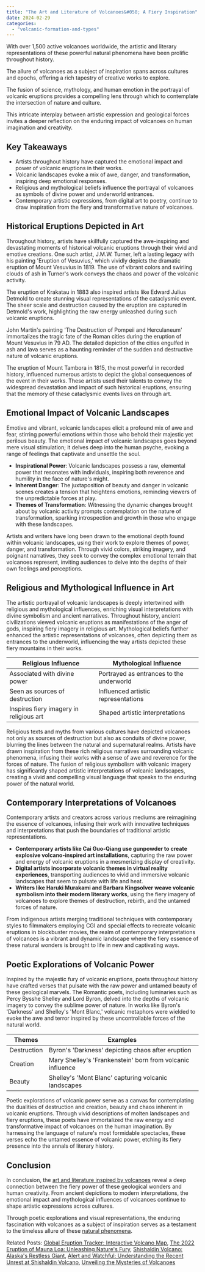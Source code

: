 ```yaml
---
title: "The Art and Literature of Volcanoes&#058; A Fiery Inspiration"
date: 2024-02-29
categories: 
  - "volcanic-formation-and-types"
---
```


With over 1,500 active volcanoes worldwide, the artistic and literary representations of these powerful natural phenomena have been prolific throughout history.

The allure of volcanoes as a subject of inspiration spans across cultures and epochs, offering a rich tapestry of creative works to explore.

The fusion of science, mythology, and human emotion in the portrayal of volcanic eruptions provides a compelling lens through which to contemplate the intersection of nature and culture.

This intricate interplay between artistic expression and geological forces invites a deeper reflection on the enduring impact of volcanoes on human imagination and creativity.

## Key Takeaways

- Artists throughout history have captured the emotional impact and power of volcanic eruptions in their works.
- Volcanic landscapes evoke a mix of awe, danger, and transformation, inspiring deep emotional responses.
- Religious and mythological beliefs influence the portrayal of volcanoes as symbols of divine power and underworld entrances.
- Contemporary artistic expressions, from digital art to poetry, continue to draw inspiration from the fiery and transformative nature of volcanoes.

## Historical Eruptions Depicted in Art

Throughout history, artists have skillfully captured the awe-inspiring and devastating moments of historical volcanic eruptions through their vivid and emotive creations. One such artist, J.M.W. Turner, left a lasting legacy with his painting 'Eruption of Vesuvius,' which vividly depicts the dramatic eruption of Mount Vesuvius in 1819. The use of vibrant colors and swirling clouds of ash in Turner's work conveys the chaos and power of the volcanic activity.

The eruption of Krakatau in 1883 also inspired artists like Edward Julius Detmold to create stunning visual representations of the cataclysmic event. The sheer scale and destruction caused by the eruption are captured in Detmold's work, highlighting the raw energy unleashed during such volcanic eruptions.

John Martin's painting 'The Destruction of Pompeii and Herculaneum' immortalizes the tragic fate of the Roman cities during the eruption of Mount Vesuvius in 79 AD. The detailed depiction of the cities engulfed in ash and lava serves as a haunting reminder of the sudden and destructive nature of volcanic eruptions.

The eruption of Mount Tambora in 1815, the most powerful in recorded history, influenced numerous artists to depict the global consequences of the event in their works. These artists used their talents to convey the widespread devastation and impact of such historical eruptions, ensuring that the memory of these cataclysmic events lives on through art.

## Emotional Impact of Volcanic Landscapes

Emotive and vibrant, volcanic landscapes elicit a profound mix of awe and fear, stirring powerful emotions within those who behold their majestic yet perilous beauty. The emotional impact of volcanic landscapes goes beyond mere visual stimulation; it delves deep into the human psyche, evoking a range of feelings that captivate and unsettle the soul.

- **Inspirational Power**: Volcanic landscapes possess a raw, elemental power that resonates with individuals, inspiring both reverence and humility in the face of nature's might.
- **Inherent Danger**: The juxtaposition of beauty and danger in volcanic scenes creates a tension that heightens emotions, reminding viewers of the unpredictable forces at play.
- **Themes of Transformation**: Witnessing the dynamic changes brought about by volcanic activity prompts contemplation on the nature of transformation, sparking introspection and growth in those who engage with these landscapes.

Artists and writers have long been drawn to the emotional depth found within volcanic landscapes, using their work to explore themes of power, danger, and transformation. Through vivid colors, striking imagery, and poignant narratives, they seek to convey the complex emotional terrain that volcanoes represent, inviting audiences to delve into the depths of their own feelings and perceptions.

## Religious and Mythological Influence in Art

The artistic portrayal of volcanic landscapes is deeply intertwined with religious and mythological influences, enriching visual interpretations with divine symbolism and ancient narratives. Throughout history, ancient civilizations viewed volcanic eruptions as manifestations of the anger of gods, inspiring fiery imagery in religious art. Mythological beliefs further enhanced the artistic representations of volcanoes, often depicting them as entrances to the underworld, influencing the way artists depicted these fiery mountains in their works.

| Religious Influence | Mythological Influence |
| --- | --- |
| Associated with divine power | Portrayed as entrances to the underworld |
| Seen as sources of destruction | Influenced artistic representations |
| Inspires fiery imagery in religious art | Shaped artistic interpretations |

Religious texts and myths from various cultures have depicted volcanoes not only as sources of destruction but also as conduits of divine power, blurring the lines between the natural and supernatural realms. Artists have drawn inspiration from these rich religious narratives surrounding volcanic phenomena, infusing their works with a sense of awe and reverence for the forces of nature. The fusion of religious symbolism with volcanic imagery has significantly shaped artistic interpretations of volcanic landscapes, creating a vivid and compelling visual language that speaks to the enduring power of the natural world.

## Contemporary Interpretations of Volcanoes

Contemporary artists and creators across various mediums are reimagining the essence of volcanoes, infusing their work with innovative techniques and interpretations that push the boundaries of traditional artistic representations.

- **Contemporary artists like Cai Guo-Qiang use gunpowder to create explosive volcano-inspired art installations**, capturing the raw power and energy of volcanic eruptions in a mesmerizing display of creativity.
- **Digital artists incorporate volcanic themes in virtual reality experiences**, transporting audiences to vivid and immersive volcanic landscapes that seem to pulsate with life and heat.
- **Writers like Haruki Murakami and Barbara Kingsolver weave volcanic symbolism into their modern literary works**, using the fiery imagery of volcanoes to explore themes of destruction, rebirth, and the untamed forces of nature.

From indigenous artists merging traditional techniques with contemporary styles to filmmakers employing CGI and special effects to recreate volcanic eruptions in blockbuster movies, the realm of contemporary interpretations of volcanoes is a vibrant and dynamic landscape where the fiery essence of these natural wonders is brought to life in new and captivating ways.

## Poetic Explorations of Volcanic Power

Inspired by the majestic fury of volcanic eruptions, poets throughout history have crafted verses that pulsate with the raw power and untamed beauty of these geological marvels. The Romantic poets, including luminaries such as Percy Bysshe Shelley and Lord Byron, delved into the depths of volcanic imagery to convey the sublime power of nature. In works like Byron's 'Darkness' and Shelley's 'Mont Blanc,' volcanic metaphors were wielded to evoke the awe and terror inspired by these uncontrollable forces of the natural world.

| Themes | Examples |
| --- | --- |
| Destruction | Byron's 'Darkness' depicting chaos after eruption |
| Creation | Mary Shelley's 'Frankenstein' born from volcanic influence |
| Beauty | Shelley's 'Mont Blanc' capturing volcanic landscapes |

Poetic explorations of volcanic power serve as a canvas for contemplating the dualities of destruction and creation, beauty and chaos inherent in volcanic eruptions. Through vivid descriptions of molten landscapes and fiery eruptions, these poets have immortalized the raw energy and transformative impact of volcanoes on the human imagination. By harnessing the language of nature's most formidable spectacles, these verses echo the untamed essence of volcanic power, etching its fiery presence into the annals of literary history.

## Conclusion

In conclusion, the [art and literature inspired by volcanoes](https://magmamatters.com/geothermal-energy-and-its-volcanic-origins/ "Geothermal Energy and Its Volcanic Origins") reveal a deep connection between the fiery power of these geological wonders and human creativity. From ancient depictions to modern interpretations, the emotional impact and mythological influences of volcanoes continue to shape artistic expressions across cultures.

Through poetic explorations and visual representations, the enduring fascination with volcanoes as a subject of inspiration serves as a testament to the timeless allure of these [natural phenomena](https://magmamatters.com/the-art-and-science-of-volcano-monitoring/ "The Art and Science of Volcano Monitoring").

Related Posts: [Global Eruption Tracker: Interactive Volcano Map](https://magmamatters.com/global-eruption-tracker-interactive-volcano-map/), [The 2022 Eruption of Mauna Loa: Unleashing Nature's Fury](https://magmamatters.com/the-2022-eruption-of-mauna-loa-unleashing-natures-fury/), [Shishaldin Volcano: Alaska's Restless Giant](https://magmamatters.com/shishaldin-volcano-alaskas-restless-giant/), [Alert and Watchful: Understanding the Recent Unrest at Shishaldin Volcano](https://magmamatters.com/alert-and-watchful-understanding-the-recent-unrest-at-shishaldin-volcano/), [Unveiling the Mysteries of Volcanoes](https://magmamatters.com/unveiling-the-mysteries-of-volcanoes/)
